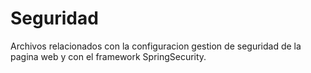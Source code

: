 Seguridad
=========

Archivos relacionados con la configuracion gestion de seguridad de la pagina web y con el framework SpringSecurity.
